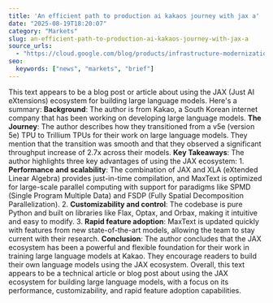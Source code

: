 ```yaml
---
title: 'An efficient path to production ai kakaos journey with jax a'
date: "2025-08-19T18:20:07"
category: "Markets"
slug: an-efficient-path-to-production-ai-kakaos-journey-with-jax-a
source_urls:
  - "https://cloud.google.com/blog/products/infrastructure-modernization/kakaos-journey-with-jax-and-cloud-tpus/"
seo:
  keywords: ["news", "markets", "brief"]
---
```

This text appears to be a blog post or article about using the JAX (Just AI eXtensions) ecosystem for building large language models. Here's a summary:  **Background**: The author is from Kakao, a South Korean internet company that has been working on developing large language models.  **The Journey**: The author describes how they transitioned from a v5e (version 5e) TPU to Trillium TPUs for their work on large language models. They mention that the transition was smooth and that they observed a significant throughput increase of 2.7x across their models.  **Key Takeaways**: The author highlights three key advantages of using the JAX ecosystem:  1. **Performance and scalability**: The combination of JAX and XLA (eXtended Linear Algebra) provides just-in-time compilation, and MaxText is optimized for large-scale parallel computing with support for paradigms like SPMD (Single Program Multiple Data) and FSDP (Fully Spatial Decomposition Parallelization). 2. **Customizability and control**: The codebase is pure Python and built on libraries like Flax, Optax, and Orbax, making it intuitive and easy to modify. 3. **Rapid feature adoption**: MaxText is updated quickly with features from new state-of-the-art models, allowing the team to stay current with their research.  **Conclusion**: The author concludes that the JAX ecosystem has been a powerful and flexible foundation for their work in training large language models at Kakao. They encourage readers to build their own language models using the JAX ecosystem.  Overall, this text appears to be a technical article or blog post about using the JAX ecosystem for building large language models, with a focus on its performance, customizability, and rapid feature adoption capabilities. 
